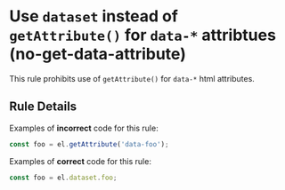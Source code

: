 # Use `dataset` instead of `getAttribute()` for `data-*` attribtues (no-get-data-attribute)

This rule prohibits use of `getAttribute()` for `data-*` html attributes.

## Rule Details

Examples of **incorrect** code for this rule:

```js
const foo = el.getAttribute('data-foo');
```

Examples of **correct** code for this rule:

```js
const foo = el.dataset.foo;
```
